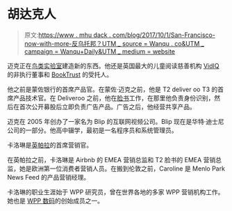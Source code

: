 # 胡达克人

> 原文:[https://www . mhu dack . com/blog/2017/10/1/San-Francisco-now-with-more-反乌托邦？UTM _ source = Wanqu . co&UTM _ campaign = Wanqu+Daily&UTM _ medium = website](https://www.mhudack.com/blog/2017/10/1/san-francisco-now-with-more-dystopia?utm_source=wanqu.co&utm_campaign=Wanqu+Daily&utm_medium=website)

迈克正在[鸟类实验室](https://avianlabs.net/)建造新的东西。他还是英国最大的儿童阅读慈善机构 [VidIQ](https://vidiq.com/) 的非执行董事和 [BookTrust](https://booktrust.org.uk/) 的受托人。

他之前是蒙佐银行的首席产品官。在蒙佐·迈克之前，他是 T2 deliver oo T3 的首席产品技术官。在 Deliveroo 之前，他在[脸书](https://facebook.com/)工作，在那里他负责身份识别，然后在首次公开募股后立即负责广告产品。广告之后，他经营共享产品。

迈克在 2005 年创办了一家名为 Blip 的互联网视频公司。Blip 现在是华特·迪士尼公司的一部分。他高中辍学，最初是一名程序员和系统管理员。

卡洛琳是[英帕拉](https://impala.travel)的首席营销官。

在英帕拉之前，卡洛琳是 Airbnb 的 EMEA 营销总监和 T2 脸书的 EMEA 营销总监，她是欧洲第一位消费者营销人员。在搬到伦敦之前，Caroline 是 Menlo Park News Feed 的产品营销经理。

卡洛琳的职业生涯始于 WPP 研究员，曾在世界各地的多家 WPP 营销机构工作。她也是 [WPP 数码](https://wppstream.com/wppdigital)的创始成员之一。